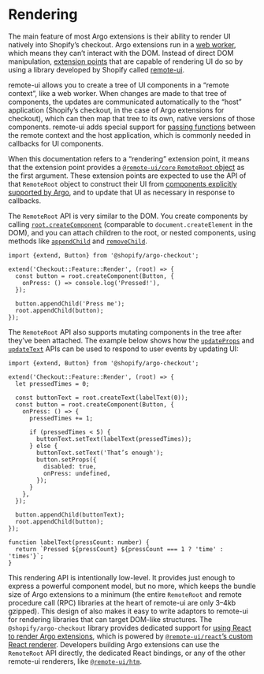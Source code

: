 # Rendering

The main feature of most Argo extensions is their ability to render UI natively into Shopify’s checkout. Argo extensions run in a [web worker](https://developer.mozilla.org/en-US/docs/Web/API/Web_Workers_API), which means they can’t interact with the DOM. Instead of direct DOM manipulation, [extension points](./extension-points.md) that are capable of rendering UI do so by using a library developed by Shopify called [remote-ui](https://github.com/shopify/remote-ui).

remote-ui allows you to create a tree of UI components in a “remote context”, like a web worker. When changes are made to that tree of components, the updates are communicated automatically to the “host” application (Shopify’s checkout, in the case of Argo extensions for checkout), which can then map that tree to its own, native versions of those components. remote-ui adds special support for [passing functions](https://github.com/Shopify/remote-ui/tree/main/packages/rpc#memory-management) between the remote context and the host application, which is commonly needed in callbacks for UI components.

When this documentation refers to a “rendering” extension point, it means that the extension point provides a [`@remote-ui/core` `RemoteRoot` object](https://github.com/Shopify/remote-ui/tree/main/packages/core#remoteroot) as the first argument. These extension points are expected to use the API of that `RemoteRoot` object to construct their UI from [components explicitly supported by Argo](./components.md), and to update that UI as necessary in response to callbacks.

The `RemoteRoot` API is very similar to the DOM. You create components by calling [`root.createComponent`](https://github.com/Shopify/remote-ui/tree/main/packages/core#remoterootcreatecomponent) (comparable to `document.createElement` in the DOM), and you can attach children to the root, or nested components, using methods like [`appendChild`](https://github.com/Shopify/remote-ui/tree/main/packages/core#remoterootappendchild) and [`removeChild`](https://github.com/Shopify/remote-ui/tree/main/packages/core#remoterootremovechild).

```tsx
import {extend, Button} from '@shopify/argo-checkout';

extend('Checkout::Feature::Render', (root) => {
  const button = root.createComponent(Button, {
    onPress: () => console.log('Pressed!'),
  });

  button.appendChild('Press me');
  root.appendChild(button);
});
```

The `RemoteRoot` API also supports mutating components in the tree after they’ve been attached. The example below shows how the [`updateProps`](https://github.com/Shopify/remote-ui/tree/main/packages/core#remotecomponentupdateprops) and [`updateText`](https://github.com/Shopify/remote-ui/tree/main/packages/core#remotecomponentupdatetext) APIs can be used to respond to user events by updating UI:

```tsx
import {extend, Button} from '@shopify/argo-checkout';

extend('Checkout::Feature::Render', (root) => {
  let pressedTimes = 0;

  const buttonText = root.createText(labelText(0));
  const button = root.createComponent(Button, {
    onPress: () => {
      pressedTimes += 1;

      if (pressedTimes < 5) {
        buttonText.setText(labelText(pressedTimes));
      } else {
        buttonText.setText('That’s enough');
        button.setProps({
          disabled: true,
          onPress: undefined,
        });
      }
    },
  });

  button.appendChild(buttonText);
  root.appendChild(button);
});

function labelText(pressCount: number) {
  return `Pressed ${pressCount} ${pressCount === 1 ? 'time' : 'times'}`;
}
```

This rendering API is intentionally low-level. It provides just enough to express a powerful component model, but no more, which keeps the bundle size of Argo extensions to a minimum (the entire `RemoteRoot` and remote procedure call (RPC) libraries at the heart of remote-ui are only 3–4kb gzipped). This design of also makes it easy to write adaptors to remote-ui for rendering libraries that can target DOM-like structures. The `@shopify/argo-checkout` library provides dedicated support for [using React to render Argo extensions](./react.md), which is powered by [`@remote-ui/react`’s custom React renderer](https://github.com/Shopify/remote-ui/tree/main/packages/react). Developers building Argo extensions can use the `RemoteRoot` API directly, the dedicated React bindings, or any of the other remote-ui renderers, like [`@remote-ui/htm`](https://github.com/Shopify/remote-ui/tree/main/packages/htm).

